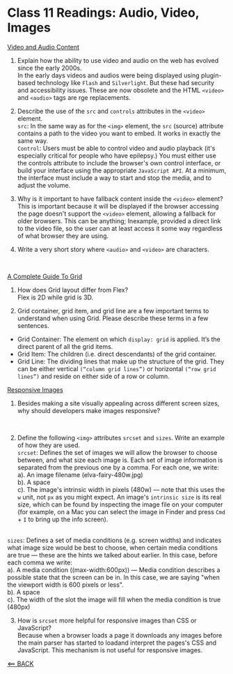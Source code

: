 # Class 11 Readings: Audio, Video, Images

[Video and Audio Content](https://developer.mozilla.org/en-US/docs/Learn/HTML/Multimedia_and_embedding/Video_and_audio_content)

1. Explain how the ability to use video and audio on the web has evolved since the early 2000s.
<br> In the early days videos and audios were being displayed using plugin-based technology like `Flash` and `Silverlight`. But these had security and accessibility issues. These are now obsolete and the HTML `<video>` and `<audio>` tags are rge replacements.

2. Describe the use of the `src` and `controls` attributes in the `<video>` element.
<br> `src`: In the same way as for the `<img>` element, the `src` (source) attribute contains a path to the video you want to embed. It works in exactly the same way.
<br> `Control`: Users must be able to control video and audio playback (it's especially critical for people who have epilepsy.) You must either use the controls attribute to include the browser's own control interface, or build your interface using the appropriate `JavaScript API`. At a minimum, the interface must include a way to start and stop the media, and to adjust the volume.

3. Why is it important to have fallback content inside the `<video>` element?
<br> This is important because it will be displayed if the browser accessing the page doesn't support the `<video>` element, allowing a fallback for older browsers. This can be anything; Inexample, provided a direct link to the video file, so the user can at least access it some way regardless of what browser they are using.

4. Write a very short story where `<audio>` and `<video>` are characters.
<br> 


[A Complete Guide To Grid](https://css-tricks.com/snippets/css/complete-guide-grid/)

1. How does Grid layout differ from Flex?
<br> Flex is 2D while grid is 3D.

2. Grid container, grid item, and grid line are a few important terms to understand when using Grid. Please describe these terms in a few sentences.

- Grid Container: The element on which `display: grid` is applied. It’s the direct parent of all the grid items. 
- Grid Item: The children (i.e. direct descendants) of the grid container.
- Grid Line: The dividing lines that make up the structure of the grid. They can be either vertical `(“column grid lines”)` or horizontal `(“row grid lines”)` and reside on either side of a row or column.

[Responsive Images](https://developer.mozilla.org/en-US/docs/Learn/HTML/Multimedia_and_embedding/Responsive_images)

1. Besides making a site visually appealing across different screen sizes, why should developers make images responsive?
<br>

2. Define the following `<img>` attributes `srcset` and `sizes`. Write an example of how they are used.
<br> `srcset`: Defines the set of images we will allow the browser to choose between, and what size each image is. Each set of image information is separated from the previous one by a comma. For each one, we write:
<br> a). An image filename (elva-fairy-480w.jpg)
<br> b). A space
<br> c). The image's intrinsic width in pixels (480w) — note that this uses the `w` unit, not `px` as you might expect. An image's `intrinsic size` is its real size, which can be found by inspecting the image file on your computer (for example, on a Mac you can select the image in Finder and press `Cmd` + `I` to bring up the info screen).

<br> `sizes`: Defines a set of media conditions (e.g. screen widths) and indicates what image size would be best to choose, when certain media conditions are true — these are the hints we talked about earlier. In this case, before each comma we write:
<br> a). A media condition ((max-width:600px)) — Media condition describes a possible state that the screen can be in. In this case, we are saying "when the viewport width is 600 pixels or less".
<br> b). A space
<br> c). The width of the slot the image will fill when the media condition is true (480px)

3. How is `srcset` more helpful for responsive images than CSS or JavaScript?
<br> Because when a browser loads a page it downloads any images before the main parser has started to loadand interpret the pages's CSS and JavaScript. This mechanism is not useful for responsive images.

[<== BACK](reading-notes/README.md)
